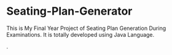 # Seating-Plan-Generator

This is My Final Year Project of Seating Plan Generation During Examinations. It is totally developed using Java Language.









































































































































































































































































































































.






































